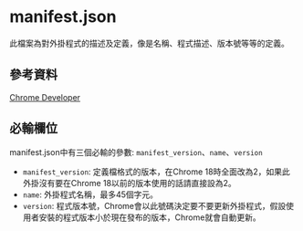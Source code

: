 # manifest.json
此檔案為對外掛程式的描述及定義，像是名稱、程式描述、版本號等等的定義。

## 參考資料
[Chrome Developer](https://developer.chrome.com/extensions/manifest)

## 必輸欄位
manifest.json中有三個必輸的參數: `manifest_version`、`name`、`version`
* `manifest_version`: 定義檔格式的版本，在Chrome 18時全面改為2，如果此外掛沒有要在Chrome 18以前的版本使用的話請直接設為2。
* `name`: 外掛程式名稱，最多45個字元。
* `version`: 程式版本號，Chrome會以此號碼決定要不要更新外掛程式，假設使用者安裝的程式版本小於現在發布的版本，Chrome就會自動更新。